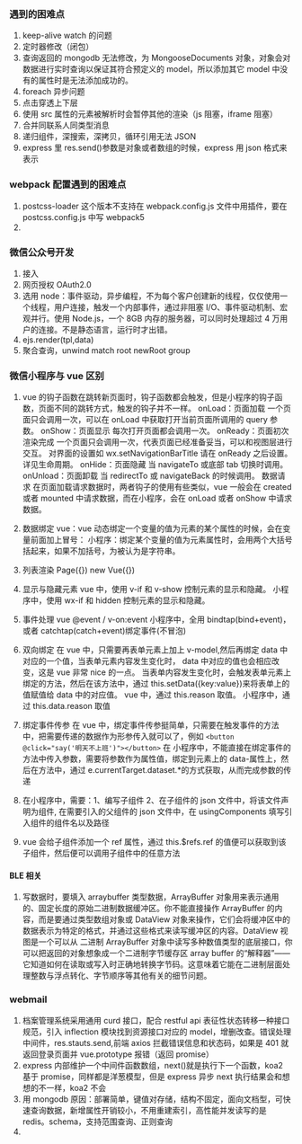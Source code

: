 ### 遇到的困难点

1. keep-alive watch 的问题
2. 定时器修改（闭包）
3. 查询返回的 mongodb 无法修改，为 MongooseDocuments 对象，对象会对数据进行实时查询以保证其符合预定义的 model，所以添加其它 model 中没有的属性时是无法添加成功的。
4. foreach 异步问题
5. 点击穿透上下层
6. 使用 src 属性的元素被解析时会暂停其他的渲染（js 阻塞，iframe 阻塞）
7. 合并同联系人同类型消息
8. 递归组件，深搜索，深拷贝，循环引用无法 JSON
9. express 里 res.send()参数是对象或者数组的时候，express 用 json 格式来表示

### webpack 配置遇到的困难点

1. postcss-loader 这个版本不支持在 webpack.config.js 文件中用插件，要在 postcss.config.js 中写 webpack5
2.

### 微信公众号开发

1. 接入
2. 网页授权 OAuth2.0
3. 选用 node：事件驱动，异步编程，不为每个客户创建新的线程，仅仅使用一个线程，用户连接，触发一个内部事件，通过非阻塞 I/O、事件驱动机制、宏观并行。使用 Node.js，一个 8GB 内存的服务器，可以同时处理超过 4 万用户的连接。不是静态语言，运行时才出错。
4. ejs.render(tpl,data)
5. 聚合查询，unwind match root newRoot group

### 微信小程序与 vue 区别

1. vue 的钩子函数在跳转新页面时，钩子函数都会触发，但是小程序的钩子函数，页面不同的跳转方式，触发的钩子并不一样。
   onLoad：页面加载
   一个页面只会调用一次，可以在 onLoad 中获取打开当前页面所调用的 query 参数。
   onShow：页面显示 每次打开页面都会调用一次。
   onReady：页面初次渲染完成
   一个页面只会调用一次，代表页面已经准备妥当，可以和视图层进行交互。
   对界面的设置如 wx.setNavigationBarTitle 请在 onReady 之后设置。详见生命周期。
   onHide：页面隐藏
   当 navigateTo 或底部 tab 切换时调用。
   onUnload：页面卸载
   当 redirectTo 或 navigateBack 的时候调用。
   数据请求
   在页面加载请求数据时，两者钩子的使用有些类似，vue 一般会在 created 或者 mounted 中请求数据，而在小程序，会在 onLoad 或者 onShow 中请求数据。

2. 数据绑定
   vue：vue 动态绑定一个变量的值为元素的某个属性的时候，会在变量前面加上冒号：
   小程序：绑定某个变量的值为元素属性时，会用两个大括号括起来，如果不加括号，为被认为是字符串。

3. 列表渲染
   Page({}) new Vue({})

4. 显示与隐藏元素
   vue 中，使用 v-if 和 v-show 控制元素的显示和隐藏。
   小程序中，使用 wx-if 和 hidden 控制元素的显示和隐藏。
5. 事件处理
   vue @event / v-on:event
   小程序中，全用 bindtap(bind+event)，或者 catchtap(catch+event)绑定事件(不冒泡)
6. 双向绑定
   在 vue 中，只需要再表单元素上加上 v-model,然后再绑定 data 中对应的一个值，当表单元素内容发生变化时， data 中对应的值也会相应改变，这是 vue 非常 nice 的一点。
   当表单内容发生变化时，会触发表单元素上绑定的方法，然后在该方法中，通过 this.setData({key:value})来将表单上的值赋值给 data 中的对应值。
   vue 中，通过 this.reason 取值。
   小程序中，通过 this.data.reason 取值
7. 绑定事件传参
   在 vue 中，绑定事件传参挺简单，只需要在触发事件的方法中，把需要传递的数据作为形参传入就可以了，例如
   `<button @click="say('明天不上班')"></button>`
   在 小程序中，不能直接在绑定事件的方法中传入参数，需要将参数作为属性值，绑定到元素上的 data-属性上，然后在方法中，通过 e.currentTarget.dataset.\*的方式获取，从而完成参数的传递
8. 在小程序中，需要：1、编写子组件 2、在子组件的 json 文件中，将该文件声明为组件,
   在需要引入的父组件的 json 文件中，在 usingComponents 填写引入组件的组件名以及路径
9. vue 会给子组件添加一个 ref 属性，通过 this.$refs.ref 的值便可以获取到该子组件，然后便可以调用子组件中的任意方法

#### BLE 相关

1. 写数据时，要填入 arraybuffer 类型数据，ArrayBuffer 对象用来表示通用的、固定长度的原始二进制数据缓冲区。你不能直接操作 ArrayBuffer 的内容，而是要通过类型数组对象或 DataView 对象来操作，它们会将缓冲区中的数据表示为特定的格式，并通过这些格式来读写缓冲区的内容。DataView 视图是一个可以从 二进制 ArrayBuffer 对象中读写多种数值类型的底层接口，你可以把返回的对象想象成一个二进制字节缓存区 array buffer 的“解释器”——它知道如何在读取或写入时正确地转换字节码。这意味着它能在二进制层面处理整数与浮点转化、字节顺序等其他有关的细节问题。

### webmail

1. 档案管理系统采用通用 curd 接口，配合 restful api 表征性状态转移一种接口规范，引入 inflection 模块找到资源接口对应的 model，增删改查。错误处理中间件，res.stauts.send,前端 axios 拦截错误信息和状态码，如果是 401 就返回登录页面并 vue.prototype 报错（返回 promise）
2. express 内部维护一个中间件函数数组，next()就是执行下一个函数，koa2 基于 promise，同样都是洋葱模型，但是 express 异步 next 执行结果会和想想的不一样，koa2 不会
3. 用 mongodb 原因：部署简单，键值对存储，结构不固定，面向文档型，可快速查询数据，新增属性开销较小，不用重建索引，高性能并发读写的是 redis。schema，支持范围查询、正则查询
4.
